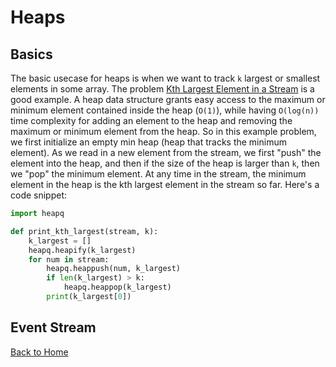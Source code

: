 # Heaps

## Basics

The basic usecase for heaps is when we want to track `k` largest or smallest elements in some array. The problem [Kth Largest Element in a Stream](https://leetcode.com/problems/kth-largest-element-in-a-stream/) is a good example. A heap data structure grants easy access to the maximum or minimum element contained inside the heap (`O(1)`), while having `O(log(n))` time complexity for adding an element to the heap and removing the maximum or minimum element from the heap. So in this example problem, we first initialize an empty min heap (heap that tracks the minimum element). As we read in a new element from the stream, we first "push" the element into the heap, and then if the size of the heap is larger than `k`, then we "pop" the minimum element. At any time in the stream, the minimum element in the heap is the kth largest element in the stream so far. Here's a code snippet:
```python
import heapq

def print_kth_largest(stream, k):
    k_largest = []
    heapq.heapify(k_largest)
    for num in stream:
        heapq.heappush(num, k_largest)
        if len(k_largest) > k:
            heapq.heappop(k_largest)
        print(k_largest[0])
```

## Event Stream



[Back to Home](index.html)